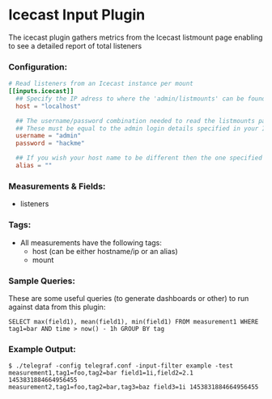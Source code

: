 # Icecast Input Plugin

The icecast plugin gathers metrics from the Icecast listmount page enabling to see a detailed report of total listeners

### Configuration:

```toml
# Read listeners from an Icecast instance per mount
[[inputs.icecast]]
  ## Specify the IP adress to where the 'admin/listmounts' can be found. You can include port if needed.
  host = "localhost"

  ## The username/password combination needed to read the listmounts page.
  ## These must be equal to the admin login details specified in your Icecast configuration
  username = "admin"
  password = "hackme"

  ## If you wish your host name to be different then the one specified under host, you can change it here
  alias = ""
```

### Measurements & Fields:

- listeners

### Tags:

- All measurements have the following tags:
    - host (can be either hostname/ip or an alias)
    - mount

    
### Sample Queries:

These are some useful queries (to generate dashboards or other) to run against data from this plugin:

```
SELECT max(field1), mean(field1), min(field1) FROM measurement1 WHERE tag1=bar AND time > now() - 1h GROUP BY tag
```

### Example Output:

```
$ ./telegraf -config telegraf.conf -input-filter example -test
measurement1,tag1=foo,tag2=bar field1=1i,field2=2.1 1453831884664956455
measurement2,tag1=foo,tag2=bar,tag3=baz field3=1i 1453831884664956455
```
